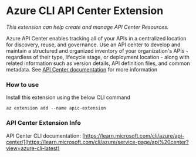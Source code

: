 # Azure CLI API Center Extension

*This extension can help create and manage API Center Resources.*

Azure API Center enables tracking all of your APIs in a centralized location for discovery, reuse, and governance. Use an API center to develop and maintain a structured and organized inventory of your organization's APIs - regardless of their type, lifecycle stage, or deployment location - along with related information such as version details, API definition files, and common metadata. See [API Center documentation](https://learn.microsoft.com/azure/api-center/overview) for more information

### How to use
Install this extension using the below CLI command
```
az extension add --name apic-extension
```

### API Center Extension Info
API Center CLI documentation: [https://learn.microsoft.com/cli/azure/api-center/](https://learn.microsoft.com/cli/azure/service-page/api%20center?view=azure-cli-latest)

